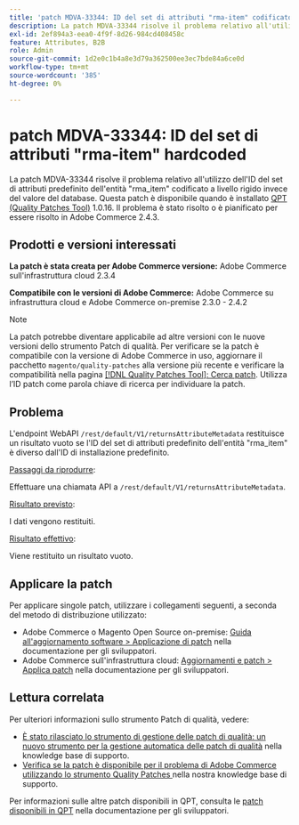 ```yaml
---
title: 'patch MDVA-33344: ID del set di attributi "rma-item" codificato a livello hardware'
description: La patch MDVA-33344 risolve il problema relativo all'utilizzo dell'ID del set di attributi predefinito dell'entità "rma\_item" codificato a livello rigido invece del valore del database. Questa patch è disponibile quando è installato [Quality Patches Tool (QPT)](/help/announcements/adobe-commerce-announcements/magento-quality-patches-released-new-tool-to-self-serve-quality-patches.md) 1.0.16. Il problema è stato risolto o è pianificato per essere risolto in Adobe Commerce 2.4.3.
exl-id: 2ef894a3-eea0-4f9f-8d26-984cd408458c
feature: Attributes, B2B
role: Admin
source-git-commit: 1d2e0c1b4a8e3d79a362500ee3ec7bde84a6ce0d
workflow-type: tm+mt
source-wordcount: '385'
ht-degree: 0%

---
```


# patch MDVA-33344: ID del set di attributi &quot;rma-item&quot; hardcoded

La patch MDVA-33344 risolve il problema relativo all&#39;utilizzo dell&#39;ID del set di attributi predefinito dell&#39;entità &quot;rma\_item&quot; codificato a livello rigido invece del valore del database. Questa patch è disponibile quando è installato [QPT (Quality Patches Tool)](/help/announcements/adobe-commerce-announcements/magento-quality-patches-released-new-tool-to-self-serve-quality-patches.md) 1.0.16. Il problema è stato risolto o è pianificato per essere risolto in Adobe Commerce 2.4.3.

## Prodotti e versioni interessati

**La patch è stata creata per Adobe Commerce versione:** Adobe Commerce sull&#39;infrastruttura cloud 2.3.4

**Compatibile con le versioni di Adobe Commerce:** Adobe Commerce su infrastruttura cloud e Adobe Commerce on-premise 2.3.0 - 2.4.2

>[!NOTE]
>
>La patch potrebbe diventare applicabile ad altre versioni con le nuove versioni dello strumento Patch di qualità. Per verificare se la patch è compatibile con la versione di Adobe Commerce in uso, aggiornare il pacchetto `magento/quality-patches` alla versione più recente e verificare la compatibilità nella pagina [[!DNL Quality Patches Tool]: Cerca patch](https://devdocs.magento.com/quality-patches/tool.html#patch-grid). Utilizza l’ID patch come parola chiave di ricerca per individuare la patch.

## Problema

L&#39;endpoint WebAPI `/rest/default/V1/returnsAttributeMetadata` restituisce un risultato vuoto se l&#39;ID del set di attributi predefinito dell&#39;entità &quot;rma\_item&quot; è diverso dall&#39;ID di installazione predefinito.

<u>Passaggi da riprodurre</u>:

Effettuare una chiamata API a `/rest/default/V1/returnsAttributeMetadata`.

<u>Risultato previsto</u>:

I dati vengono restituiti.

<u>Risultato effettivo</u>:

Viene restituito un risultato vuoto.

## Applicare la patch

Per applicare singole patch, utilizzare i collegamenti seguenti, a seconda del metodo di distribuzione utilizzato:

* Adobe Commerce o Magento Open Source on-premise: [Guida all&#39;aggiornamento software > Applicazione di patch](https://devdocs.magento.com/guides/v2.4/comp-mgr/patching/mqp.html) nella documentazione per gli sviluppatori.
* Adobe Commerce sull&#39;infrastruttura cloud: [Aggiornamenti e patch > Applica patch](https://devdocs.magento.com/cloud/project/project-patch.html) nella documentazione per gli sviluppatori.

## Lettura correlata

Per ulteriori informazioni sullo strumento Patch di qualità, vedere:

* [È stato rilasciato lo strumento di gestione delle patch di qualità: un nuovo strumento per la gestione automatica delle patch di qualità](/help/announcements/adobe-commerce-announcements/magento-quality-patches-released-new-tool-to-self-serve-quality-patches.md) nella knowledge base di supporto.
* [Verifica se la patch è disponibile per il problema di Adobe Commerce utilizzando lo strumento Quality Patches ](/help/support-tools/patches-available-in-qpt-tool/check-patch-for-magento-issue-with-magento-quality-patches.md) nella nostra knowledge base di supporto.

Per informazioni sulle altre patch disponibili in QPT, consulta le [patch disponibili in QPT](https://devdocs.magento.com/quality-patches/tool.html#patch-grid) nella documentazione per gli sviluppatori.
